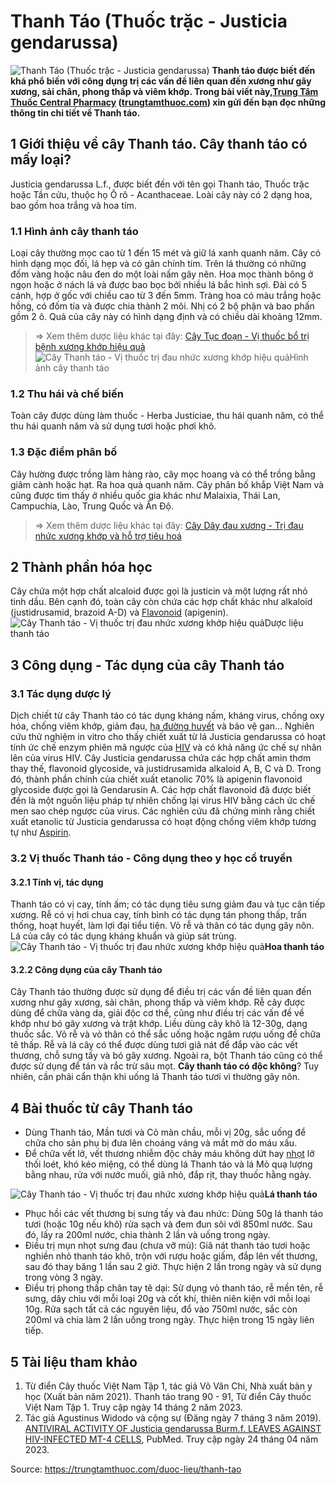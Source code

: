 # Thanh Táo (Thuốc trặc - Justicia gendarussa)

![Thanh Táo \(Thuốc trặc - Justicia gendarussa\)](https://trungtamthuoc.com/images/others/cay-thanh-tao-1-0612.jpg)
**Thanh táo được biết đến khá phổ biến với công dụng trị các vấn đề liên quan đến xương như gãy xương, sải chân, phong thấp và viêm khớp. Trong bài viết này,[Trung Tâm Thuốc Central Pharmacy](https://trungtamthuoc.com/ "Trung Tâm Thuốc Central Pharmacy") ([trungtamthuoc.com](https://trungtamthuoc.com/ "trungtamthuoc.com")) xin gửi đến bạn đọc những thông tin chi tiết về Thanh táo.**
##  1 Giới thiệu về cây Thanh táo. Cây thanh táo có mấy loại?
Justicia gendarussa L.f., được biết đến với tên gọi Thanh táo, Thuốc trặc hoặc Tần cửu, thuộc họ Ô rô - Acanthaceae. Loài cây này có 2 dạng hoa, bao gồm hoa trắng và hoa tím.
### 1.1 Hình ảnh cây thanh táo
Loại cây thường mọc cao từ 1 đến 15 mét và giữ lá xanh quanh năm. Cây có hình dạng mọc đối, lá hẹp và có gân chính tím. Trên lá thường có những đốm vàng hoặc nâu đen do một loài nấm gây nên. Hoa mọc thành bông ở ngọn hoặc ở nách lá và được bao bọc bởi nhiều lá bắc hình sợi. Đài có 5 cánh, hợp ở gốc với chiều cao từ 3 đến 5mm. Tràng hoa có màu trắng hoặc hồng, có đốm tía và được chia thành 2 môi. Nhị có 2 bộ phận và bao phấn gồm 2 ô. Quả của cây này có hình dạng định và có chiều dài khoảng 12mm.
> ⇒ Xem thêm dược liệu khác tại đây: [Cây Tục đoạn - Vị thuốc bổ trị bệnh xương khớp hiệu quả](https://trungtamthuoc.com/duoc-lieu/tuc-doan)
![Cây Thanh táo - Vị thuốc trị đau nhức xương khớp hiệu quả](https://trungtamthuoc.com/images/item/cay-thanh-tao-5.jpg)Hình ảnh cây thanh táo
### 1.2 Thu hái và chế biến
Toàn cây được dùng làm thuốc - Herba Justiciae, thu hái quanh năm, có thể thu hái quanh năm và sử dụng tươi hoặc phơi khô.
### 1.3 Đặc điểm phân bố
Cây hường được trồng làm hàng rào, cây mọc hoang và có thể trồng bằng giâm cành hoặc hạt. Ra hoa quả quanh năm.
Cây phân bố khắp Việt Nam và cũng được tìm thấy ở nhiều quốc gia khác như Malaixia, Thái Lan, Campuchia, Lào, Trung Quốc và Ấn Độ.
> ⇒ Xem thêm dược liệu khác tại đây: [Cây Dây đau xương - Trị đau nhức xương khớp và hỗ trợ tiêu hoá](https://trungtamthuoc.com/duoc-lieu/day-dau-xuong)
##  2 Thành phần hóa học
Cây chứa một hợp chất alcaloid được gọi là justicin và một lượng rất nhỏ tinh dầu. Bên cạnh đó, toàn cây còn chứa các hợp chất khác như alkaloid (justidrusamid, brazoid A-D) và [Flavonoid](https://trungtamthuoc.com/hoat-chat/flavonoid "Flavonoid") (apigenin).
![Cây Thanh táo - Vị thuốc trị đau nhức xương khớp hiệu quả](https://trungtamthuoc.com/images/item/cay-thanh-tao-2.jpg)Dược liệu thanh táo
##  3 Công dụng - Tác dụng của cây Thanh táo
### 3.1 Tác dụng dược lý 
Dịch chiết từ cây Thanh táo có tác dụng kháng nấm, kháng virus, chống oxy hóa, chống viêm khớp, giảm đau, [hạ đường huyết](https://trungtamthuoc.com/bai-viet/ha-glucose-mau "hạ đường huyết") và bảo vệ gan... 
Nghiên cứu thử nghiệm in vitro cho thấy chiết xuất từ lá Justicia gendarussa có hoạt tính ức chế enzym phiên mã ngược của [HIV](https://trungtamthuoc.com/bai-viet/chan-doan-va-dieu-tri-hivaids "HIV") và có khả năng ức chế sự nhân lên của virus HIV. Cây Justicia gendarussa chứa các hợp chất amin thơm thay thế, flavonoid glycoside, và justidrusamida alkaloid A, B, C và D. Trong đó, thành phần chính của chiết xuất etanolic 70% là apigenin flavonoid glycoside được gọi là Gendarusin A. Các hợp chất flavonoid đã được biết đến là một nguồn liệu pháp tự nhiên chống lại virus HIV bằng cách ức chế men sao chép ngược của virus. Các nghiên cứu đã chứng minh rằng chiết xuất etanolic từ Justicia gendarussa có hoạt động chống viêm khớp tương tự như [Aspirin](https://trungtamthuoc.com/hoat-chat/aspirin "Aspirin").
### 3.2 Vị thuốc Thanh táo - Công dụng theo y học cổ truyền
#### 3.2.1 Tính vị, tác dụng
Thanh táo có vị cay, tính ấm; có tác dụng tiêu sưng giảm đau và tục cân tiếp xương. Rễ có vị hơi chua cay, tính bình có tác dụng tán phong thấp, trấn thống, hoạt huyết, làm lợi đại tiểu tiện. Vỏ rễ và thân có tác dụng gây nôn. Lá của cây có tác dụng kháng khuẩn và giúp sát trùng.
![Cây Thanh táo - Vị thuốc trị đau nhức xương khớp hiệu quả](https://trungtamthuoc.com/images/item/cay-thanh-tao-3.jpg)**Hoa thanh táo**
#### 3.2.2 Công dụng của cây Thanh táo
Cây Thanh táo thường được sử dụng để điều trị các vấn đề liên quan đến xương như gãy xương, sải chân, phong thấp và viêm khớp. Rễ cây được dùng để chữa vàng da, giải độc cơ thể, cũng như điều trị các vấn đề về khớp như bó gãy xương và trật khớp. Liều dùng cây khô là 12-30g, dạng thuốc sắc. Vỏ rễ và vỏ thân có thể sắc uống hoặc ngâm rượu uống để chữa tê thấp. Rễ và lá cây có thể được dùng tươi giã nát để đắp vào các vết thương, chỗ sưng tấy và bó gãy xương. Ngoài ra, bột Thanh táo cũng có thể được sử dụng để tán và rắc trừ sâu mọt.
**Cây thanh táo có độc không**? Tuy nhiên, cần phải cẩn thận khi uống lá Thanh táo tươi vì thường gây nôn.
##  4 Bài thuốc từ cây Thanh táo
  * Dùng Thanh táo, Mần tươi và Cỏ màn chầu, mỗi vị 20g, sắc uống để chữa cho sản phụ bị đưa lên choáng váng và mắt mờ do máu xấu.
  * Để chữa vết lở, vết thương nhiễm độc chảy máu không dứt hay [nhọt](https://trungtamthuoc.com/bai-viet/nhot "nhọt") lở thối loét, khó kéo miệng, có thể dùng lá Thanh táo và lá Mỏ quạ lượng bằng nhau, rửa với nước muối, giã nhỏ, đắp rịt, thay thuốc hằng ngày.


![Cây Thanh táo - Vị thuốc trị đau nhức xương khớp hiệu quả](https://trungtamthuoc.com/images/item/cay-thanh-tao-4.jpg)**Lá thanh táo**
  * Phục hồi các vết thương bị sưng tấy và đau nhức: Dùng 50g lá thanh táo tươi (hoặc 10g nếu khô) rửa sạch và đem đun sôi với 850ml nước. Sau đó, lấy ra 200ml nước, chia thành 2 lần và uống trong ngày.
  * Điều trị mụn nhọt sưng đau (chưa vỡ mủ): Giã nát thanh táo tươi hoặc nghiền nhỏ thanh táo khô, trộn với rượu hoặc giấm, đắp lên vết thương, sau đó thay băng 1 lần sau 2 giờ. Thực hiện 2 lần trong ngày và sử dụng trong vòng 3 ngày.
  * Điều trị phong thấp chân tay tê dại: Sử dụng vỏ thanh táo, rễ mền tên, rễ sưng, dây chìu với mỗi loại 20g và cốt khí, thiên niên kiện với mỗi loại 10g. Rửa sạch tất cả các nguyên liệu, đổ vào 750ml nước, sắc còn 200ml và chia làm 2 lần uống trong ngày. Thực hiện trong 15 ngày liên tiếp.


##  5 Tài liệu tham khảo
  1. Từ điển Cây thuốc Việt Nam Tập 1, tác giả Võ Văn Chi, Nhà xuất bản y học (Xuất bản năm 2021). Thanh táo trang 90 - 91, Từ điển Cây thuốc Việt Nam Tập 1. Truy cập ngày 14 tháng 2 năm 2023.
  2. Tác giả Agustinus Widodo và cộng sự (Đăng ngày 7 tháng 3 năm 2019). [ANTIVIRAL ACTIVITY OF Justicia gendarussa Burm.f. LEAVES AGAINST HIV-INFECTED MT-4 CELLS](https://www.ncbi.nlm.nih.gov/pmc/articles/PMC5876772/), PubMed. Truy cập ngày 24 tháng 04 năm 2023.




Source: https://trungtamthuoc.com/duoc-lieu/thanh-tao